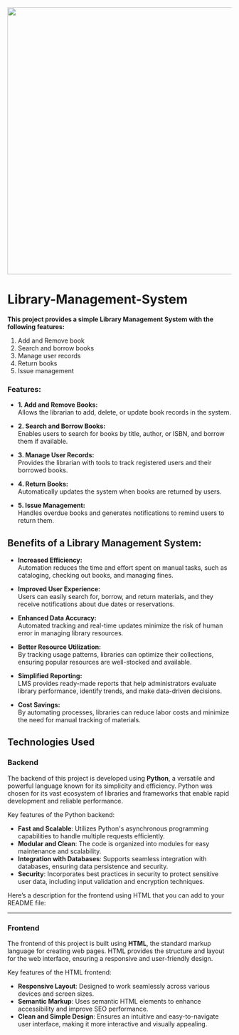 <img src="https://images.pexels.com/photos/1907785/pexels-photo-1907785.jpeg?auto=compress&cs=tinysrgb&w=800" width="1200" height="600" />


# Library-Management-System

**This project provides a simple Library Management System with the following features:**

1. Add and Remove book
2. Search and borrow books
3. Manage user records
4. Return books
5. Issue management

### Features:

- **1. Add and Remove Books:**  
  Allows the librarian to add, delete, or update book records in the system.
  
- **2. Search and Borrow Books:**  
  Enables users to search for books by title, author, or ISBN, and borrow them if available.
  
- **3. Manage User Records:**  
  Provides the librarian with tools to track registered users and their borrowed books.
  
- **4. Return Books:**  
  Automatically updates the system when books are returned by users.
  
- **5. Issue Management:**  
  Handles overdue books and generates notifications to remind users to return them.


## Benefits of a Library Management System:

- **Increased Efficiency:**  
  Automation reduces the time and effort spent on manual tasks, such as cataloging, checking out books, and managing fines.

- **Improved User Experience:**  
  Users can easily search for, borrow, and return materials, and they receive notifications about due dates or reservations.

- **Enhanced Data Accuracy:**  
  Automated tracking and real-time updates minimize the risk of human error in managing library resources.

- **Better Resource Utilization:**  
  By tracking usage patterns, libraries can optimize their collections, ensuring popular resources are well-stocked and available.

- **Simplified Reporting:**  
  LMS provides ready-made reports that help administrators evaluate library performance, identify trends, and make data-driven decisions.

- **Cost Savings:**  
  By automating processes, libraries can reduce labor costs and minimize the need for manual tracking of materials.

## Technologies Used

### Backend

The backend of this project is developed using **Python**, a versatile and powerful language known for its simplicity and efficiency. Python was chosen for its vast ecosystem of libraries and frameworks that enable rapid development and reliable performance. 

Key features of the Python backend:
- **Fast and Scalable**: Utilizes Python's asynchronous programming capabilities to handle multiple requests efficiently.
- **Modular and Clean**: The code is organized into modules for easy maintenance and scalability.
- **Integration with Databases**: Supports seamless integration with databases, ensuring data persistence and security.
- **Security**: Incorporates best practices in security to protect sensitive user data, including input validation and encryption techniques.



Here’s a description for the frontend using HTML that you can add to your README file:

---

### Frontend

The frontend of this project is built using **HTML**, the standard markup language for creating web pages. HTML provides the structure and layout for the web interface, ensuring a responsive and user-friendly design.

Key features of the HTML frontend:
- **Responsive Layout**: Designed to work seamlessly across various devices and screen sizes.
- **Semantic Markup**: Uses semantic HTML elements to enhance accessibility and improve SEO performance.
- **Clean and Simple Design**: Ensures an intuitive and easy-to-navigate user interface, making it more interactive and visually appealing.
